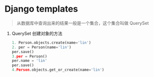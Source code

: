 # Django templates

> 从数据库中查询出来的结果一般是一个集合，这个集合叫做 QuerySet

1. QuerySet 创建对象的方法
   ```python
   1. Person.objects.create(name='lin')
   2. per = Person(name='lin')
   per.save()
   3.per = Person()
   per.name = 'lin'
   per.save()
   4.Person.objects.get_or_create(name='lin')
   ```